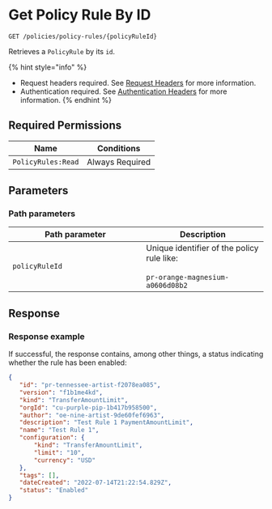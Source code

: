 # Get Policy Rule By ID

`GET /policies/policy-rules/{policyRuleId}`

Retrieves a `PolicyRule` by its `id`.

{% hint style="info" %}
* Request headers required. See [Request Headers](../../../../getting-started/request-headers.md) for more information.
* Authentication required. See [Authentication Headers](../../../../getting-started/request-headers.md#authentication-headers) for more information.
{% endhint %}

## Required Permissions

| Name               | Conditions      |
| ------------------ | --------------- |
| `PolicyRules:Read` | Always Required |

## Parameters <a href="#parameters.1" id="parameters.1"></a>

### Path parameters <a href="#path-parameters" id="path-parameters"></a>

<table><thead><tr><th width="248">Path parameter</th><th>Description</th></tr></thead><tbody><tr><td><code>policyRuleId</code></td><td>Unique identifier of the policy rule like:<br><br><code>pr-orange-magnesium-a0606d08b2</code></td></tr></tbody></table>

## Response <a href="#response" id="response"></a>

### Response example <a href="#response-example" id="response-example"></a>

If successful, the response contains, among other things, a status indicating whether the rule has been enabled:

```json
{
   "id": "pr-tennessee-artist-f2078ea085",
   "version": "f1b1me4kd",
   "kind": "TransferAmountLimit",
   "orgId": "cu-purple-pip-1b417b958500",
   "author": "oe-nine-artist-9de60fef6963",
   "description": "Test Rule 1 PaymentAmountLimit",
   "name": "Test Rule 1",
   "configuration": {
       "kind": "TransferAmountLimit",
       "limit": "10",
       "currency": "USD"
   },
   "tags": [],
   "dateCreated": "2022-07-14T21:22:54.829Z",
   "status": "Enabled"
}
```
